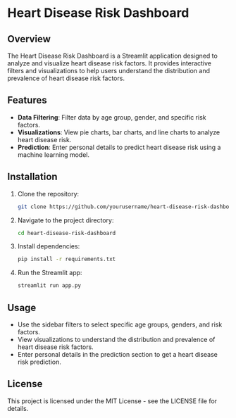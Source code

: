 # Heart Disease Risk Dashboard

## Overview

The Heart Disease Risk Dashboard is a Streamlit application designed to analyze and visualize heart disease risk factors. It provides interactive filters and visualizations to help users understand the distribution and prevalence of heart disease risk factors.

## Features

- **Data Filtering**: Filter data by age group, gender, and specific risk factors.
- **Visualizations**: View pie charts, bar charts, and line charts to analyze heart disease risk.
- **Prediction**: Enter personal details to predict heart disease risk using a machine learning model.

## Installation

1. Clone the repository:
   ```bash
   git clone https://github.com/yourusername/heart-disease-risk-dashboard.git

2. Navigate to the project directory:
   ```bash
   cd heart-disease-risk-dashboard

3. Install dependencies:
   ```bash
   pip install -r requirements.txt

4. Run the Streamlit app:
   ```bash
   streamlit run app.py
## Usage
- Use the sidebar filters to select specific age groups, genders, and risk factors.
- View visualizations to understand the distribution and prevalence of heart disease risk factors.
- Enter personal details in the prediction section to get a heart disease risk prediction.
## License
This project is licensed under the MIT License - see the LICENSE file for details.
